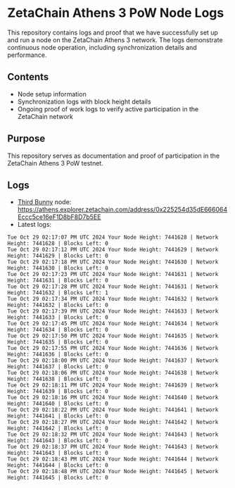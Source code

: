 # ZetaChain Athens 3 PoW Node Logs
This repository contains logs and proof that we have successfully set up and run a node on the ZetaChain Athens 3 network. The logs demonstrate continuous node operation, including synchronization details and performance.

## Contents
- Node setup information
- Synchronization logs with block height details
- Ongoing proof of work logs to verify active participation in the ZetaChain network

## Purpose
This repository serves as documentation and proof of participation in the ZetaChain Athens 3 PoW testnet.

## Logs

- [Third Bunny](https://thirdbunny.xyz/) node: https://athens.explorer.zetachain.com/address/0x225254d35dE666064Eccc5ce16eF1D8bF8D7b5EE
- Latest logs:
```
Tue Oct 29 02:17:07 PM UTC 2024 Your Node Height: 7441628 | Network Height: 7441628 | Blocks Left: 0
Tue Oct 29 02:17:12 PM UTC 2024 Your Node Height: 7441629 | Network Height: 7441629 | Blocks Left: 0
Tue Oct 29 02:17:18 PM UTC 2024 Your Node Height: 7441630 | Network Height: 7441630 | Blocks Left: 0
Tue Oct 29 02:17:23 PM UTC 2024 Your Node Height: 7441631 | Network Height: 7441631 | Blocks Left: 0
Tue Oct 29 02:17:28 PM UTC 2024 Your Node Height: 7441631 | Network Height: 7441632 | Blocks Left: 1
Tue Oct 29 02:17:34 PM UTC 2024 Your Node Height: 7441632 | Network Height: 7441632 | Blocks Left: 0
Tue Oct 29 02:17:39 PM UTC 2024 Your Node Height: 7441633 | Network Height: 7441633 | Blocks Left: 0
Tue Oct 29 02:17:45 PM UTC 2024 Your Node Height: 7441634 | Network Height: 7441634 | Blocks Left: 0
Tue Oct 29 02:17:50 PM UTC 2024 Your Node Height: 7441635 | Network Height: 7441635 | Blocks Left: 0
Tue Oct 29 02:17:55 PM UTC 2024 Your Node Height: 7441636 | Network Height: 7441636 | Blocks Left: 0
Tue Oct 29 02:18:00 PM UTC 2024 Your Node Height: 7441637 | Network Height: 7441637 | Blocks Left: 0
Tue Oct 29 02:18:06 PM UTC 2024 Your Node Height: 7441638 | Network Height: 7441638 | Blocks Left: 0
Tue Oct 29 02:18:11 PM UTC 2024 Your Node Height: 7441639 | Network Height: 7441639 | Blocks Left: 0
Tue Oct 29 02:18:16 PM UTC 2024 Your Node Height: 7441640 | Network Height: 7441640 | Blocks Left: 0
Tue Oct 29 02:18:22 PM UTC 2024 Your Node Height: 7441641 | Network Height: 7441641 | Blocks Left: 0
Tue Oct 29 02:18:27 PM UTC 2024 Your Node Height: 7441642 | Network Height: 7441642 | Blocks Left: 0
Tue Oct 29 02:18:32 PM UTC 2024 Your Node Height: 7441643 | Network Height: 7441643 | Blocks Left: 0
Tue Oct 29 02:18:37 PM UTC 2024 Your Node Height: 7441643 | Network Height: 7441643 | Blocks Left: 0
Tue Oct 29 02:18:43 PM UTC 2024 Your Node Height: 7441644 | Network Height: 7441644 | Blocks Left: 0
Tue Oct 29 02:18:48 PM UTC 2024 Your Node Height: 7441645 | Network Height: 7441645 | Blocks Left: 0
```
